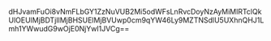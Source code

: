 dHJvamFuOi8vNmFLbGY1ZzNuVUB2Mi5odWFsLnRvcDoyNzAyMiMlRTclQkUlOEUlMjBDTjIlMjBHSUElMjBVUwp0cm9qYW46Ly9MZTNSdlU5UXhnQHJ1Lmh1YWwudG9wOjE0NjYwI1JVCg==
